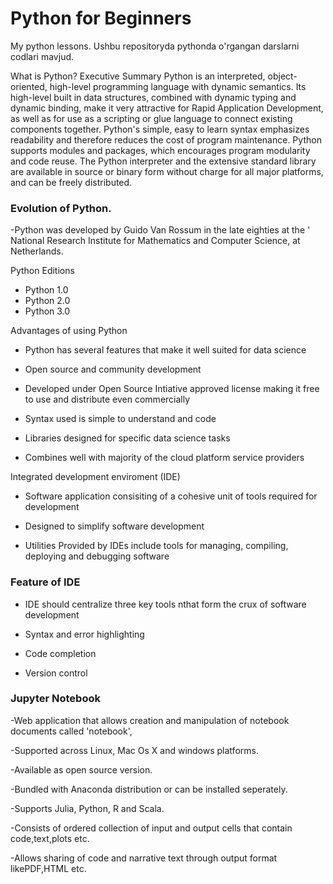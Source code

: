# Python for Beginners
My python lessons.
Ushbu repositoryda pythonda o'rgangan darslarni codlari mavjud.

What is Python? 
Executive Summary
Python is an interpreted, object-oriented, high-level programming language with dynamic semantics. Its high-level built in data structures, combined with dynamic typing and dynamic binding, make it very attractive for Rapid Application Development, as well as for use as a scripting or glue language to connect existing components together. Python's simple, easy to learn syntax emphasizes readability and therefore reduces the cost of program maintenance. Python supports modules and packages, which encourages program modularity and code reuse. The Python interpreter and the extensive standard library are available in source or binary form without charge for all major platforms, and can be freely distributed.

### Evolution of Python.

 -Python was developed by Guido Van Rossum in the late eighties at the ' National Research Institute       for Mathematics and Computer Science, at Netherlands.

 Python Editions 

  - Python 1.0
  - Python 2.0
  - Python 3.0

Advantages of  using Python

- Python has several features that make it well suited for data science

- Open source and community development 

- Developed under Open Source Intiative approved license making it free to use and      distribute even commercially

- Syntax used is simple to understand and code 

- Libraries designed for specific data science tasks 

- Combines well with majority of the cloud platform service providers

Integrated development enviroment (IDE)

- Software application consisiting of a cohesive unit of tools required for development

- Designed to simplify software development

- Utilities Provided by IDEs include tools for managing, compiling, deploying and debugging software

### Feature of IDE 

- IDE should centralize three key tools nthat form the crux of software development 

- Syntax and error highlighting 

-  Code completion 

- Version control

### Jupyter Notebook

-Web application that allows creation and manipulation of notebook documents called 'notebook',

-Supported across Linux, Mac Os X and windows platforms.

-Available as open source version.

-Bundled with Anaconda distribution or can be installed seperately.

-Supports Julia, Python, R and Scala.
 
-Consists of ordered collection of input and output cells that contain code,text,plots etc.

-Allows sharing of code and narrative text through output format likePDF,HTML etc.
